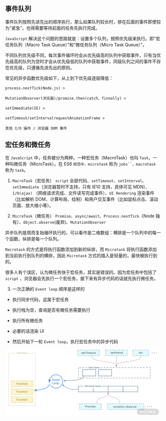 ## 事件队列

事件队列按照先进先出的顺序执行，那么如果队列较长时，排在后面的事件即使较为“紧急”，也得需要等待前面的任务先执行完成。

`JavaScript` 解决这个问题的思路就是：设置多个队列，按照优先级来执行。即“宏任务队列（Macro Task Queue）”和“微任务队列（Micro Task Queue）”。

不同队列优先级不同，每次事件循环时会从优先级高的队列中获取事件，只有当优先级高的队列为空时才会从优先级低的队列中获取事件，同级队列之间的事件不存在优先级，只遵循先进先出的原则。

常见的异步函数优先级如下，从上到下优先级逐层降低：

```
process.nextTick(Node.js) >

MutationObserver(浏览器)/promise.then(catch、finnally) >

setImmediate(IE) >

setTimeout/setIntervalrequestAnimationFrame >

其他 I/O 操作 / 浏览器 DOM 事件
```

## 宏任务和微任务

在 `JavaScript` 中，任务被分为两种，一种宏任务（MacroTask）也叫 `Task`，一种叫微任务（MicroTask）。在 ES6 `规范中，microtask` 称为 ` jobs``，macrotask ` 称为 `task`。

1. `MacroTask`（宏任务）
   `script` 全部代码、`setTimeout`、`setInterval`、`setImmediate`（浏览器暂时不支持，只有 IE10 支持，具体可见 MDN）、`I/O(ajax)` （网络请求完成、文件读写完成事件）、`UI Rendering` 渲染事件（比如解析 DOM、计算布局、绘制）和用户交互事件（比如鼠标点击、滚动页面、放大缩小等）。

2. `MicroTask`（微任务）
   `Promise`、`async/await`、`Process.nextTick`（Node 独有）、`Object.observe`(废弃)、`MutationObserver`

异步队列是周而复始循环执行的，可以看作是二维数组：横排是一个队列中的每一个函数，纵排是每一个队列。

`Macrotask` 的方式是将执行函数添加到新的纵排，而 `Microtask` 将执行函数添加到当前执行到队列的横排，因此 `Microtask` 方式的插入是轻量的，最快被执行到的。

很多人有个误区，认为微任务快于宏任务，其实是错误的。因为宏任务中包括了 `script` ，浏览器会先执行一个宏任务，接下来有异步代码的话就先执行微任务。

3. 一次正确的 `Event loop` 顺序是这样的

- 执行同步代码，这属于宏任务

- 执行栈为空，查询是否有微任务需要执行

- 执行所有微任务

- 必要的话渲染 UI

- 然后开始下一轮 `Event loop`，执行宏任务中的异步代码

![EventLoop 运转流程效果图](../images/Cgp9HWBQhFyAf7TxAAK_oyhU5eM671.png)
